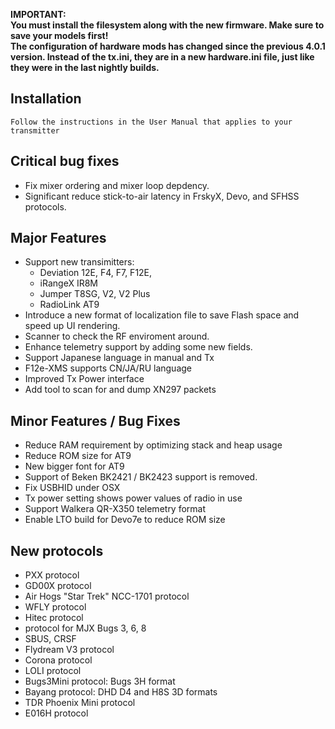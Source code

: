 **IMPORTANT:**\
**You must install the filesystem along with the new firmware.  Make sure to save your models first!**\
**The configuration of hardware mods has changed since the previous 4.0.1 version. Instead of the tx.ini, they are in a new hardware.ini file, just like they were in the last nightly builds.**


## Installation

    Follow the instructions in the User Manual that applies to your transmitter


## Critical bug fixes
  * Fix mixer ordering and mixer loop depdency.
  * Significant reduce stick-to-air latency in FrskyX, Devo, and SFHSS protocols.


## Major Features
  * Support new transimitters:
    - Deviation 12E, F4, F7, F12E,
    - iRangeX IR8M
    - Jumper T8SG, V2, V2 Plus
    - RadioLink AT9
  * Introduce a new format of localization file to save Flash space and speed up UI rendering.
  * Scanner to check the RF enviroment around.
  * Enhance telemetry support by adding some new fields.
  * Support Japanese language in manual and Tx
  * F12e-XMS supports CN/JA/RU language
  * Improved Tx Power interface
  * Add tool to scan for and dump XN297 packets

## Minor Features / Bug Fixes
  * Reduce RAM requirement by optimizing stack and heap usage
  * Reduce ROM size for AT9
  * New bigger font for AT9
  * Support of Beken BK2421 / BK2423 support is removed.
  * Fix USBHID under OSX
  * Tx power setting shows power values of radio in use
  * Support Walkera QR-X350 telemetry format
  * Enable LTO build for Devo7e to reduce ROM size

## New protocols
  * PXX protocol
  * GD00X protocol
  * Air Hogs "Star Trek" NCC-1701 protocol
  * WFLY protocol
  * Hitec protocol
  * protocol for MJX Bugs 3, 6, 8
  * SBUS, CRSF
  * Flydream V3 protocol
  * Corona protocol
  * LOLI protocol
  * Bugs3Mini protocol: Bugs 3H format
  * Bayang protocol: DHD D4 and H8S 3D formats
  * TDR Phoenix Mini protocol
  * E016H protocol

